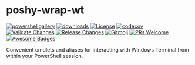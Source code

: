 # poshy-wrap-wt

[![powershellgallery](https://img.shields.io/powershellgallery/v/poshy-wrap-wt.svg)](https://www.powershellgallery.com/packages/poshy-wrap-wt)
[![downloads](https://img.shields.io/powershellgallery/dt/poshy-wrap-wt.svg)](https://www.powershellgallery.com/packages/poshy-wrap-wt)
[![License](https://img.shields.io/github/license/pwshrc/poshy-wrap-wt)](./LICENSE.txt)
[![codecov](https://codecov.io/gh/pwshrc/poshy-wrap-wt/branch/main/graph/badge.svg)](https://codecov.io/gh/pwshrc/poshy-wrap-wt)
[![Validate Changes](https://github.com/pwshrc/poshy-wrap-wt/actions/workflows/validate.yml/badge.svg)](https://github.com/pwshrc/poshy-wrap-wt/actions/workflows/validate.yml)
[![Release Changes](https://github.com/pwshrc/poshy-wrap-wt/actions/workflows/release.yml/badge.svg)](https://github.com/pwshrc/poshy-wrap-wt/actions/workflows/release.yml)
[![Gitmoji](https://img.shields.io/badge/gitmoji-%20😜%20😍-FFDD67.svg?style=flat-square)](https://gitmoji.carloscuesta.me/)
[![PRs Welcome](https://img.shields.io/badge/PRs-welcome-brightgreen.svg?style=flat-square)](http://makeapullrequest.com)
[![Awesome Badges](https://img.shields.io/badge/badges-awesome-green.svg)](https://github.com/Naereen/badges)

Convenient cmdlets and aliases for interacting with Windows Terminal from within your PowerShell session.

